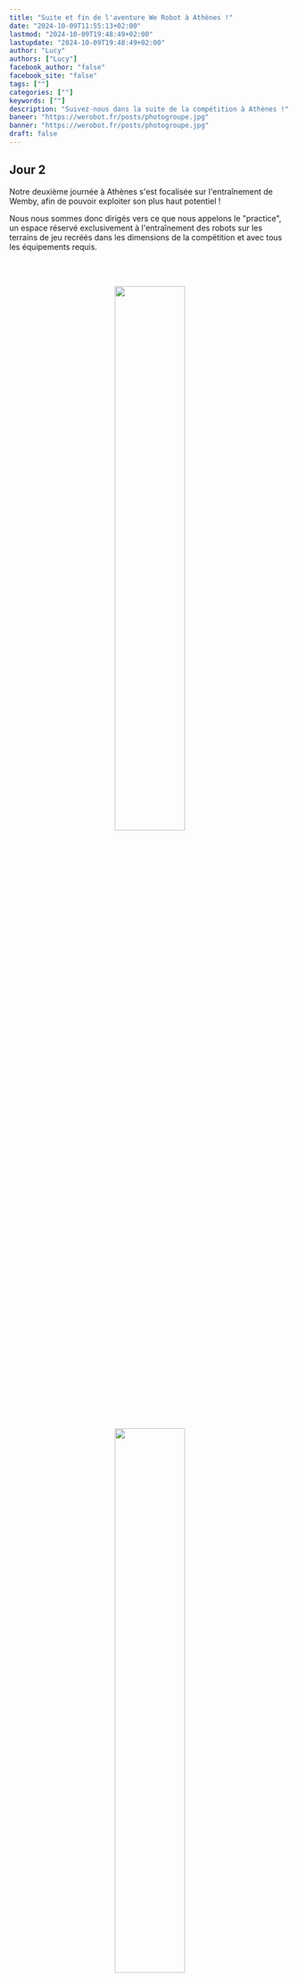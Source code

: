 ```yaml
---
title: "Suite et fin de l'aventure We Robot à Athènes !"
date: "2024-10-09T11:55:13+02:00"
lastmod: "2024-10-09T19:48:49+02:00"
lastupdate: "2024-10-09T19:48:49+02:00"
author: "Lucy"
authors: ["Lucy"]
facebook_author: "false"
facebook_site: "false"
tags: [""]
categories: [""]
keywords: [""]
description: "Suivez-nous dans la suite de la compétition à Athènes !"
baneer: "https://werobot.fr/posts/photogroupe.jpg"
banner: "https://werobot.fr/posts/photogroupe.jpg"
draft: false
---
```

## Jour 2

Notre deuxième journée à Athènes s'est focalisée sur l'entraînement de Wemby, afin de pouvoir exploiter son plus haut potentiel !

Nous nous sommes donc dirigés vers ce que nous appelons le "practice", un espace réservé exclusivement à l'entraînement des robots sur les terrains de jeu recréés dans les dimensions de la compétition et avec tous les équipements requis.

<br><br>
<center>
<img src="https://werobot.fr/posts/practice.jpg" alt="" width="50%">
</center>
<br><br>

<br><br>
<center>
<img src="" alt="" width="50%">
</center>
<br><br>

Ces matches d'entraînement sont l'occasion idéale pour les équipes de se projeter dans des stratégies, mais également de découvrir le niveau de certaines équipes avec lesquelles nous jouons, puisque ces matches comptent désormais les points.

Et c'est avec beaucoup d'enthousiasme que nous dévoilons les superbes capacités de Wemby, qui est déjà une petite star dans la compétition grâce à son score de 79 points pour une première partie, de quoi annoncer une suite prestigieuse pour la France dans la compétition !!

<br><br>
<center>
<img src="https://werobot.fr/posts/scorepractice.jpg" alt="" width="50%">
</center>
<br><br>


Mais le succès de Wemby n'aurait pas été possible sans notre formidable équipe de toboticien(nes) qui ont brillé le soir du 26 septembre 2024 !

En effet, la cérémonie d'ouverture de la compétition s'est déroulée le même jour, dans le très célèbre stade panathénaique d'Athènes, lieu emblématique où se sont déroulés les premiers Jeux Olympiques modernes en 1896.


<br><br>
<center>
<img src="https://werobot.fr/posts/supportceremony.jpg" alt="" width="50%">
</center>
<br><br>


<br><br>
<center>
<img src="https://werobot.fr/posts/stadepa.jpg" alt="" width="50%">
</center>
<br><br>













La cérémonie se déroule en plusieurs étapes : d’abord un DJ est venu mettre l’ambiance, avant d’assister au moment clé de la soirée, le défilé, durant lequel chaque pays tente de représenter au mieux sa culture ! 

Pour la France, nous avons choisi de défiler avec la phryge olympique et notre baguette traditionnelle française !


<br><br>
<iframe class="youtube-player" width="100%" height="597" src="https://www.youtube.com/embed/VPQx71GzCk0?
version=3&amp;rel=1&amp;showsearch=0&amp;showinfo=1&amp;iv_load_policy=1&amp;fs=1&amp;hl=fr-FR&amp;autohide=2&amp;wmode=transparent" allowfullscreen="true" style="border:0;" sandbox="allow-scripts allow-same-origin allow-popups allow-presentation allow-popups-to-escape-sandbox"></iframe>
<br><br>


<br><br>
<center>
<img src="https://werobot.fr/posts/teamfrdefile.jpg" alt="" width="50%">
</center>
<br><br>




Pour clôturer en beauté cette cérémonie, rien de mieux que d’assister à un concert des Black Eyed Peas qui ont assuré le show et qui ont enflammé le stade, après que Pierrick ait même eu l'occasion de faire savoir la présence tricolore au micro du groupe  !!!

<br><br>
<center>
<img src="https://werobot.fr/posts/pierrickfrance.jpg" alt="" width="50%">
</center>
<br><br>



<br><br>
<iframe class="youtube-player" width="100%" height="597" src="https://www.youtube.com/embed/l6GHmuBctvs?
version=3&amp;rel=1&amp;showsearch=0&amp;showinfo=1&amp;iv_load_policy=1&amp;fs=1&amp;hl=fr-FR&amp;autohide=2&amp;wmode=transparent" allowfullscreen="true" style="border:0;" sandbox="allow-scripts allow-same-origin allow-popups allow-presentation allow-popups-to-escape-sandbox"></iframe>
<br><br>

## Jours 3 et 4 : La qualification
Les choses sérieuses commencent pour Wemby et notre équipe.
Pour son premier match, c’est une réussite totale avec 131 points de marqués. De quoi nous mettre en confiance pour la suite de la compétition et nous faire repérer par les commentateurs qui ont vite compris la signification de son nom !

<br><br>
<iframe class="youtube-player" width="100%" height="597" src="https://www.youtube.com/embed/brZd_avPdGg?
version=3&amp;rel=1&amp;showsearch=0&amp;showinfo=1&amp;iv_load_policy=1&amp;fs=1&amp;hl=fr-FR&amp;autohide=2&amp;wmode=transparent" allowfullscreen="true" style="border:0;" sandbox="allow-scripts allow-same-origin allow-popups allow-presentation allow-popups-to-escape-sandbox"></iframe>
<br><br>


La technique de Pierrick de charger Wemby de 4 balles à la fois a elle aussi été saluée.

<br><br>
<center>
<img src="https://werobot.fr/posts/pierrick4.png" alt="" width="50%">
</center>
<br><br>


Les quatre matches effectués au cours de la journée ont démontré la fiabilité de Wemby tant au niveau de sa conception, sa programmation, sa résistance et son pilotage. Ceci nous a propulsé à la 6ème place du classement général de la compétition sur près de 180 pays !


 Dans le stade, nous avons aussi l'occasion de croiser Dean Kamen , le fondateur de la compétition ! 

<br><br>
<center>
<img src="https://werobot.fr/posts/dean kamen.jpg" alt="" width="50%">
</center>
<br><br>
 
Notre troisième journée se termine par une soirée de gala au centre culturel de la Fondation Stavros Niarchos d’Athènes où nous avons eu le plaisir de retrouver toutes les équipes de la compétition.

<br><br>
<iframe class="youtube-player" width="100%" height="597" src="https://www.youtube.com/embed/_D2ZLe0991k?
version=3&amp;rel=1&amp;showsearch=0&amp;showinfo=1&amp;iv_load_policy=1&amp;fs=1&amp;hl=fr-FR&amp;autohide=2&amp;wmode=transparent" allowfullscreen="true" style="border:0;" sandbox="allow-scripts allow-same-origin allow-popups allow-presentation allow-popups-to-escape-sandbox"></iframe>
<br><br>

<br><br>
<center>
<img src="https://werobot.fr/posts/gala.jpg" alt="" width="50%">
</center>
<br><br>

<br><br>
<center>
<img src="https://werobot.fr/posts/gala2.jpg" alt="" width="50%">
</center>
<br><br>

Pour cette quatrième journée, l’objectif était de conforter notre position dans le top 10 du classement pour être en bonne posture pour la qualification en play-off. Objectif tenu, nous terminons à la 8ème place toujours conquis par le jeu de Wemby.

En coulisses, l’équipe de Communication fait une rencontre incroyable, celle de Kyriakos Mitsotakis. Il s’agit du premier ministre grec venu spécialement au stade pour encourager les équipes du First Global Challenge.

<br><br>
<center>
<img src="https://werobot.fr/posts/pm.jpg" alt="" width="50%">
</center>
<br><br>


## Journée 5 : Fin des qualifications et playoffs
L’objectif de la matinée est de terminer dans les 24 premières équipes afin d’être sûrs de participer à la phase finale de la compétition, les playoffs.
Malgré un petit problème mécanique vite réparé qui ne nous a pas porté préjudice, Wemby a enchaîné les matches et nous avons terminé à la 10ème place, synonyme de qualification pour la phase finale !




Pour jouer les playoffs, nous nous retrouvons dans une alliance composée de 2 des 24 équipes qualifiées (Vénézuela, Emirats Arabes Unis) et une équipe tirée au sort, la Norvège. Nous mettons rapidement en place une stratégie très pointue pour nous permettre de faire le meilleur score. 


<br><br>
<center>
<img src="https://werobot.fr/posts/stratégie.jpg" alt="" width="50%">
</center>
<br><br>


Malgré notre stratégie infaillible et un Wemby exceptionnel, notre sort a été scellé par des problèmes techniques des robots de nos alliés. Tout d’abord, une déconnexion en pleine partie du robot émirien le paralyse et nous fait perdre des points précieux. 

<br><br>
<iframe class="youtube-player" width="100%" height="597" src="https://www.youtube.com/embed/yvTAja_m9OM?
version=3&amp;rel=1&amp;showsearch=0&amp;showinfo=1&amp;iv_load_policy=1&amp;fs=1&amp;hl=fr-FR&amp;autohide=2&amp;wmode=transparent" allowfullscreen="true" style="border:0;" sandbox="allow-scripts allow-same-origin allow-popups allow-presentation allow-popups-to-escape-sandbox"></iframe>
<br><br>

Dans le match suivant, c’est cette fois-ci le robot vénézuelien qui suite à une erreur de pilote tombe à la renverse et bloque la montée d’un robot sur la plateforme ce qui nous fait perdre des points :’(

<br><br>
<iframe class="youtube-player" width="100%" height="597" src="https://www.youtube.com/embed/rOOWGWMCi8U?
version=3&amp;rel=1&amp;showsearch=0&amp;showinfo=1&amp;iv_load_policy=1&amp;fs=1&amp;hl=fr-FR&amp;autohide=2&amp;wmode=transparent" allowfullscreen="true" style="border:0;" sandbox="allow-scripts allow-same-origin allow-popups allow-presentation allow-popups-to-escape-sandbox"></iframe>
<br><br>

Dans cette phase finale, nous finissons à la 7ème place sur 8 mais heureux et fiers d’être arrivés à ce niveau de la compétition. Ceci n’a pas gâché nos relations amicales avec nos alliés avec qui nous avons partagé de très beaux moments avec un bel ascenseur émotionnel !!!



## Une médaille pour notre Team  !

Lors de cette compétition, les valeurs humaines n’ont pas été mises de côté !!! En effet, notre équipe a pu aider les autres équipes en les aidant à réparer leur robots, en leur donnant des pièces mais surtout nous sommes venus en aide à l’équipe nigérienne. 
Suite à un problème d’obtention de visa, seule une étudiante et un mentor étaient présents pour la compétition. La Team France est venue à leur rescousse en se substituant aux autres membres nigérians absents pour le co-pilotage du robot et la fonction de joueur humain pour déposer les ballons. 


<br><br>
<center>
<img src="https://werobot.fr/posts/nigeriavf.jpg" alt="" width="50%">
</center>
<br><br>


Pour ces gestes d’entraide, nous avons agréablement été surpris en recevant par le jury la médaille d’or pour le « Helping hands award » soit le prix de l’entraide.

<br><br>
<iframe class="youtube-player" width="100%" height="597" src="https://www.youtube.com/embed/HjYwBKP35HA?
version=3&amp;rel=1&amp;showsearch=0&amp;showinfo=1&amp;iv_load_policy=1&amp;fs=1&amp;hl=fr-FR&amp;autohide=2&amp;wmode=transparent" allowfullscreen="true" style="border:0;" sandbox="allow-scripts allow-same-origin allow-popups allow-presentation allow-popups-to-escape-sandbox"></iframe>
<br><br>


<center>
<table>
<tr>
<td><img src="https://werobot.fr/posts/goldprincipal.jpg"></td>
<td><img src="https://werobot.fr/posts/goldteam.jpg"></td>
</tr>
</table>
</center>

<center>
<table>
<tr>
<td><img src="https://werobot.fr/posts/award.jpg"></td>
<td><img src="https://werobot.fr/posts/goldmentor.jpg"></td>
</tr>
</table>
</center>



Nous avons également reçu un prix pour notre investissement sur les réseaux sociaux notamment avec la réalisation des challenges proposés par FIRST.

Et c'est ainsi que s'achève notre belle aventure à Athènes, nous revenons en France fiers et la tête remplie de formidables souvenirs !
Un énorme merci pour tous nos soutiens lors de cette compétition et à nos mentors qui nous ont accompagnés tout au long de l'aventure !
A la prochaine FIRST !


<br><br>
<center>
<img src="https://werobot.fr/posts/photogroupe.jpg" alt="" width="50%">
</center>
<br><br>

